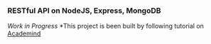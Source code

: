 ### RESTful API on NodeJS, Express, MongoDB
*Work in Progress*
*This project is been built by following tutorial on [Academind](https://www.youtube.com/watch?v=0oXYLzuucwE&list=PL55RiY5tL51q4D-B63KBnygU6opNPFk_q)
